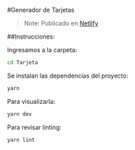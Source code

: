 
#Generador de Tarjetas

> Note: Publicado en [Netlify][netlify] 


##Instrucciones:

Ingresamos a la carpeta:
```sh
cd Tarjeta
```
Se instalan las dependencias del proyecto:
```sh
yarn
```
Para visualizarla:
```sh
yarn dev
```
Para revisar linting:
```sh
yarn lint
```

[netlify]: <https://tarjetalomax.netlify.app>
